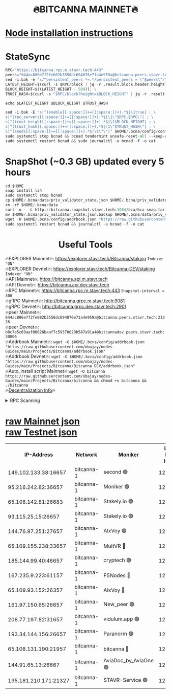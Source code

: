 <h1 align="center"> 🔥BITCANNA MAINNET🔥</h1>


[Node installation instructions](https://github.com/obajay/nodes-Guides/tree/main/Projects/Bitcanna)
=

# StateSync
```python
RPC="https://bitcanna.rpc.m.stavr.tech:443"
peers="644ac886e7f2fe082b3556dc694076e71a4e959a@bitcanna.peers.stavr.tech:21326"
sed -i.bak -e "s/^persistent_peers *=.*/persistent_peers = \"$peers\"/" $HOME/.bcna/config/config.toml
LATEST_HEIGHT=$(curl -s $RPC/block | jq -r .result.block.header.height); \
BLOCK_HEIGHT=$((LATEST_HEIGHT - 500)); \
TRUST_HASH=$(curl -s "$RPC/block?height=$BLOCK_HEIGHT" | jq -r .result.block_id.hash)

echo $LATEST_HEIGHT $BLOCK_HEIGHT $TRUST_HASH

sed -i.bak -E "s|^(enable[[:space:]]+=[[:space:]]+).*$|\1true| ; \
s|^(rpc_servers[[:space:]]+=[[:space:]]+).*$|\1\"$RPC,$RPC\"| ; \
s|^(trust_height[[:space:]]+=[[:space:]]+).*$|\1$BLOCK_HEIGHT| ; \
s|^(trust_hash[[:space:]]+=[[:space:]]+).*$|\1\"$TRUST_HASH\"| ; \
s|^(seeds[[:space:]]+=[[:space:]]+).*$|\1\"\"|" $HOME/.bcna/config/config.toml
sudo systemctl stop bcnad && bcnad tendermint unsafe-reset-all --keep-addr-book
sudo systemctl restart bcnad && sudo journalctl -u bcnad -f -o cat
```
# SnapShot (~0.3 GB) updated every 5 hours
```python
cd $HOME
snap install lz4
sudo systemctl stop bcnad
cp $HOME/.bcna/data/priv_validator_state.json $HOME/.bcna/priv_validator_state.json.backup
rm -rf $HOME/.bcna/data
curl -o - -L http://bitcanna.snapshot.stavr.tech:1004/bca/bca-snap.tar.lz4 | lz4 -c -d - | tar -x -C $HOME/.bcna --strip-components 2
mv $HOME/.bcna/priv_validator_state.json.backup $HOME/.bcna/data/priv_validator_state.json
wget -O $HOME/.bcna/config/addrbook.json "https://raw.githubusercontent.com/obajay/nodes-Guides/main/Projects/Bitcanna/addrbook.json"
sudo systemctl restart bcnad && journalctl -u bcnad -f -o cat
```

 <h1 align="center"> Useful Tools</h1>

🔥EXPLORER Mainnet🔥:    https://explorer.stavr.tech/Bitcanna/staking          `Indexer "ON"` \
🔥EXPLORER Devnet🔥:     https://explorer.stavr.tech/Bitcanna-DEV/staking     `Indexer "ON"` \
🔥API Mainnet🔥:         https://bitcanna.api.m.stavr.tech \
🔥API Devnet🔥:          https://bitcanna.api.dev.stavr.tech \
🔥RPC Mainnet🔥:         https://bitcanna.rpc.m.stavr.tech:443         `Snapshot-interval = 300` \
🔥gRPC Mainnet🔥:        http://bitcanna.grpc.m.stavr.tech:9081 \
🔥gRPC Devnet🔥:         http://bitcanna.grpc.dev.stavr.tech:2901 \
🔥peer Mainnet🔥:        `644ac886e7f2fe082b3556dc694076e71a4e959a@bitcanna.peers.stavr.tech:21326` \
🔥peer Devnet🔥:         `b0c7e5c69aaf00626baaf7c59370029b587a91a4@bitcannadev.peers.stavr.tech:30006` \
🔥Addrbook Mainnet🔥:    ```wget -O $HOME/.bcna/config/addrbook.json "https://raw.githubusercontent.com/obajay/nodes-Guides/main/Projects/Bitcanna/addrbook.json"``` \
🔥Addrbook Devnet🔥:    ```wget -O $HOME/.bcna/config/addrbook.json "https://raw.githubusercontent.com/obajay/nodes-Guides/main/Projects/Bitcanna/Bitcanna_DEV/addrbook.json"``` \
🔥Auto_install script Mainnet🔥:```wget -O bitcanna https://raw.githubusercontent.com/obajay/nodes-Guides/main/Projects/Bitcanna/bitcanna && chmod +x bitcanna && ./bitcanna``` \
🔥[Decentralization Info](https://github.com/obajay/StateSync-snapshots/tree/main/Projects/Bitcanna/Decentralization)🔥


<details>
<summary>RPC Scanning</summary>

<h2 align="center"> We scan nodes in real time every 4 hours. And we provide the final result of RPC endpoints.
We cannot influence the operation of these nodes in any way. </h2>


```python
If Voting Power is higher than 0 --> then the Node is a validator of the network and may be subject to attack and be a potential threat to the chain.
```
```python
We marked such validators with a red symbol
```

</details>

[raw Mainnet json](https://rpc-check.bcam.stavr.tech/bcam/rpc-bcam-result.json) \
[raw Testnet json](https://github.com/obajay/StateSync-snapshots/tree/main/Projects/Bitcanna/Rpc-Check-Testnet)
=



<table><tr><th>IP-Address</th><th>Network</th><th>Moniker</th><th>Latest Block Height</th><th>Earliest Block Height</th><th>Catching Up</th><th>Tx Index</th><th>Voting Power</th><th>Scan Time</th></tr><tr><td>149.102.133.38:16657</td><td>bitcanna-1</td><td>second 🟢</td><td>12985469</td><td>1</td><td>False</td><td>on</td><td>0</td><td>2024-03-13T01:17:53.660957166UTC</td></tr><tr><td>95.216.242.82:36657</td><td>bitcanna-1</td><td>Moniker 🟢</td><td>12985459</td><td>5776907</td><td>False</td><td>on</td><td>0</td><td>2024-03-13T01:16:52.284601658UTC</td></tr><tr><td>65.108.142.81:26683</td><td>bitcanna-1</td><td>Stakely.io 🟢</td><td>12985462</td><td>6152001</td><td>False</td><td>on</td><td>0</td><td>2024-03-13T01:17:13.514896760UTC</td></tr><tr><td>93.115.25.15:26657</td><td>bitcanna-1</td><td>Stakely.io 🟢</td><td>12985462</td><td>6520001</td><td>False</td><td>on</td><td>0</td><td>2024-03-13T01:17:09.113785357UTC</td></tr><tr><td>144.76.97.251:27657</td><td>bitcanna-1</td><td>AlxVoy 🟢</td><td>12985467</td><td>8805201</td><td>False</td><td>on</td><td>0</td><td>2024-03-13T01:17:43.102599466UTC</td></tr><tr><td>65.109.155.238:33657</td><td>bitcanna-1</td><td>MultVR 🔴</td><td>12985464</td><td>9933415</td><td>False</td><td>on</td><td>352197</td><td>2024-03-13T01:17:21.079190486UTC</td></tr><tr><td>185.144.99.40:46657</td><td>bitcanna-1</td><td>cryptech 🟢</td><td>12985458</td><td>11528001</td><td>False</td><td>on</td><td>0</td><td>2024-03-13T01:16:47.907738309UTC</td></tr><tr><td>167.235.9.223:61157</td><td>bitcanna-1</td><td>F5Nodes 🔴</td><td>12985464</td><td>12084001</td><td>False</td><td>on</td><td>570</td><td>2024-03-13T01:17:23.339575866UTC</td></tr><tr><td>65.109.93.152:26357</td><td>bitcanna-1</td><td>AlxVoy 🔴</td><td>12985469</td><td>12109301</td><td>False</td><td>on</td><td>1391929</td><td>2024-03-13T01:17:54.177740175UTC</td></tr><tr><td>161.97.150.65:26657</td><td>bitcanna-1</td><td>New_peer 🟢</td><td>12985462</td><td>12254001</td><td>False</td><td>on</td><td>0</td><td>2024-03-13T01:17:13.800612930UTC</td></tr><tr><td>208.77.197.82:31657</td><td>bitcanna-1</td><td>vidulum.app 🟢</td><td>12985463</td><td>12386934</td><td>False</td><td>on</td><td>0</td><td>2024-03-13T01:17:16.555037594UTC</td></tr><tr><td>193.34.144.156:26657</td><td>bitcanna-1</td><td>Paranorm 🟢</td><td>12985465</td><td>12697701</td><td>False</td><td>on</td><td>0</td><td>2024-03-13T01:17:29.990141793UTC</td></tr><tr><td>65.108.131.190:21957</td><td>bitcanna-1</td><td>bitcanna 🔴</td><td>12985465</td><td>12885465</td><td>False</td><td>on</td><td>419782</td><td>2024-03-13T01:17:27.717707820UTC</td></tr><tr><td>144.91.65.13:26667</td><td>bitcanna-1</td><td>AviaDoc_by_AviaOne 🟢</td><td>12985466</td><td>12984001</td><td>False</td><td>on</td><td>0</td><td>2024-03-13T01:17:38.482334900UTC</td></tr><tr><td>135.181.210.171:21327</td><td>bitcanna-1</td><td>STAVR-Service 🟢</td><td>12985467</td><td>12985001</td><td>False</td><td>on</td><td>0</td><td>2024-03-13T01:17:42.883177697UTC</td></tr></table>
